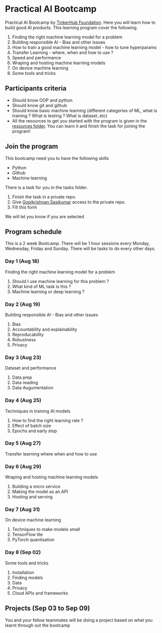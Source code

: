# Practical AI Bootcamp

Practical AI Bootcamp by [TinkerHub Foundation](https://tinkerhub.org). Here you will learn how to build good AI products. This learning program cover the following.

1. Finding the right machine learning model for a problem
2. Building responsible AI - Bias and other issues
3. How to train a good machine learning model - how to tune hyperparams
4. Transfer Learning - where, when and how to use ?
5. Speed and performance
6. Wraping and hosting machine learning models
7. On device machine learning
8. Some tools and tricks

## Participants criteria

- Should know OOP and python
- Should know git and github
- Should know basic machine learning (different categories of ML, what is training ? What is testing ? What is dataset..etc)
- All the resources to get you started with the program is given in the [resources folder](https://github.com/tinkerhub-org/Practical-AI-Bootcamp/tree/main/Resources). You can learn it and finish the task for joining the program!

## Join the program

This bootcamp need you to have the following skills
- Python
- Github
- Machine learning

There is a task for you in the tasks folder. 
1. Finish the task in a private repo.
2. Give [Gopikrishnan Sasikumar](https://github.com/GopikrishnanSasikumar) access to the private repo.
3. Fill this form 

We will let you know if you are selected

## Program schedule
This is a 2 week Bootcamp. There will be 1 hour sessions every Monday, Wednesday, Friday and Sunday. There will be tasks to do every other days. 

### Day 1 (Aug 18)
Finding the right machine learning model for a problem

1. Should I use machine learning for this problem ?
2. What kind of ML task is this ?
3. Machine learning or deep learning ?

### Day 2 (Aug 19)
Building responsible AI - Bias and other issues

1. Bias
2. Accountability and explainability
3. Reproducability
4. Robustness
5. Privacy

### Day 3 (Aug 23)
Dataset and performance 

1. Data prep
2. Data reading
3. Data Augumentation

### Day 4 (Aug 25)
Techniques in training AI models

1. How to find the right learning rate ?
2. Effect of batch size
3. Epochs and early stop

### Day 5 (Aug 27)
Transfer learning where when and how to use


### Day 6 (Aug 29)
Wraping and hosting machine learning models

1. Building a micro service
2. Making the model as an API
3. Hosting and serving

### Day 7 (Aug 31)
On device machine learning

1. Techniques to make models small
2. TensorFlow lite
3. PyTorch quantisation

### Day 8 (Sep 02)
Some tools and tricks

1. Installation
2. Finding models
3. Data
4. Privacy
5. Cloud APIs and frameworks

## Projects (Sep 03 to Sep 09)
You and your fellow teammates will be doing a project based on what you learnt through out the bootcamp

